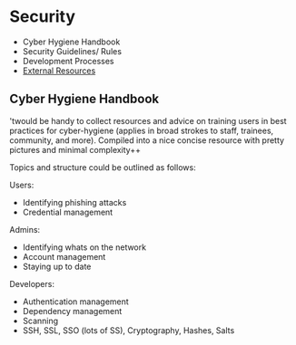 # Security

- Cyber Hygiene Handbook
- Security Guidelines/ Rules
- Development Processes
- [External Resources](./links.md)

## Cyber Hygiene Handbook

'twould be handy to collect resources and advice on training users in best practices for cyber-hygiene (applies in broad strokes to staff, trainees, community, and more). Compiled into a nice concise resource with pretty pictures and minimal complexity++

Topics and structure could be outlined as follows:

Users:

- Identifying phishing attacks
- Credential management

Admins:

- Identifying whats on the network
- Account management
- Staying up to date

Developers:

- Authentication management
- Dependency management
- Scanning
- SSH, SSL, SSO (lots of SS), Cryptography, Hashes, Salts
